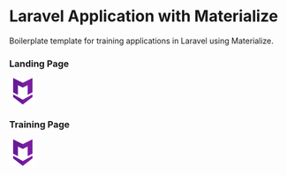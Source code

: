 # Laravel Application with Materialize

Boilerplate template for training applications in Laravel using Materialize.

### Landing Page
![alt text](https://github.com/adam-p/markdown-here/raw/master/src/common/images/icon48.png "Landing Page")

### Training Page
![alt text](https://github.com/adam-p/markdown-here/raw/master/src/common/images/icon48.png "Training Page")

